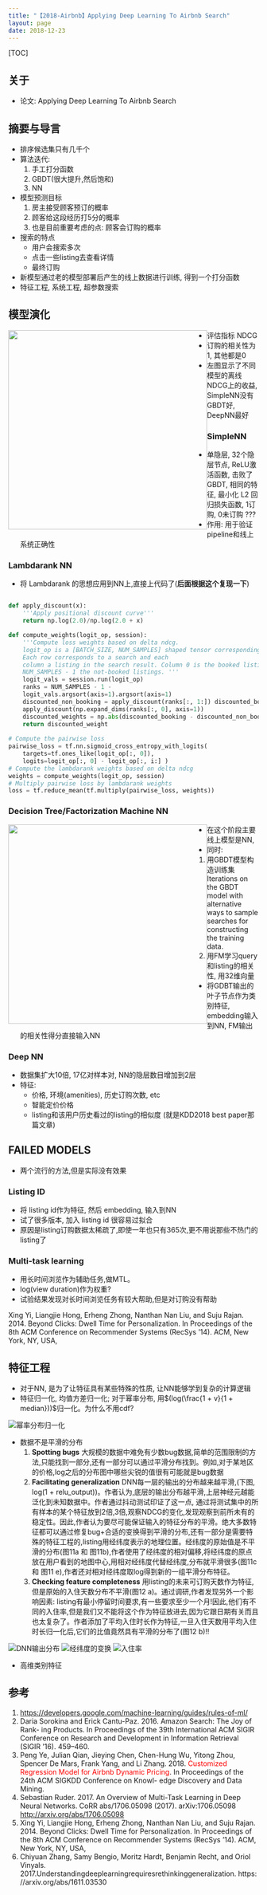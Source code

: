 ```yaml
---
title: "【2018-Airbnb】Applying Deep Learning To Airbnb Search"
layout: page
date: 2018-12-23
---
```

[TOC]

## 关于
- 论文: Applying Deep Learning To Airbnb Search

## 摘要与导言
- 排序候选集只有几千个
- 算法迭代:
    1. 手工打分函数
    2. GBDT(很大提升,然后饱和)
    3. NN
- 模型预测目标
    1. 房主接受顾客预订的概率
    2. 顾客给这段经历打5分的概率
    3. 也是目前重要考虑的点: 顾客会订购的概率
- 搜索的特点
    - 用户会搜索多次
    - 点击一些listing去查看详情
    - 最终订购
- 新模型通过老的模型部署后产生的线上数据进行训练, 得到一个打分函数
- 特征工程, 系统工程, 超参数搜索

## 模型演化

<img src="/wiki/static/images/airbnb-model-evalution.png" style="width:400px; float: left;"/>

- 评估指标 NDCG
- 订购的相关性为1, 其他都是0
- 左图显示了不同模型的离线NDCG上的收益, SimpleNN没有GBDT好, DeepNN最好

### SimpleNN
- 单隐层, 32个隐层节点, ReLU激活函数, 击败了GBDT, 相同的特征, 最小化 L2 回归损失函数, 1订购, 0未订购 ???
- 作用: 用于验证pipeline和线上系统正确性


### Lambdarank NN
- 将 Lambdarank 的思想应用到NN上,直接上代码了(**后面根据这个复现一下**)

<div style="clear:both"></div>

```python
def apply_discount(x):
    '''Apply positional discount curve''' 
    return np.log(2.0)/np.log(2.0 + x)

def compute_weights(logit_op, session): 
    '''Compute loss weights based on delta ndcg.
    logit_op is a [BATCH_SIZE, NUM_SAMPLES] shaped tensor corresponding to the output layer of the network.
    Each row corresponds to a search and each
    column a listing in the search result. Column 0 is the booked listing, while columns 1 through
    NUM_SAMPLES - 1 the not-booked listings. '''
    logit_vals = session.run(logit_op) 
    ranks = NUM_SAMPLES - 1 -
    logit_vals.argsort(axis=1).argsort(axis=1) 
    discounted_non_booking = apply_discount(ranks[:, 1:]) discounted_booking =
    apply_discount(np.expand_dims(ranks[:, 0], axis=1)) 
    discounted_weights = np.abs(discounted_booking - discounted_non_booking) 
    return discounted_weight
   
# Compute the pairwise loss
pairwise_loss = tf.nn.sigmoid_cross_entropy_with_logits( 
    targets=tf.ones_like(logit_op[:, 0]), 
    logits=logit_op[:, 0] - logit_op[:, i:] )
# Compute the lambdarank weights based on delta ndcg
weights = compute_weights(logit_op, session)
# Multiply pairwise loss by lambdarank weights
loss = tf.reduce_mean(tf.multiply(pairwise_loss, weights))
```

 
### Decision Tree/Factorization Machine NN
<img src="/wiki/static/images/nn-gbdt-fm.png" style="width:400px; float:left" />

- 在这个阶段主要线上模型是NN,
- 同时:
    1. 用GBDT模型构造训练集 Iterations on the GBDT model with alternative ways to sample searches for constructing the training data.
    2. 用FM学习query和listing的相关性, 用32维向量
- 将GDBT输出的叶子节点作为类别特征, embedding输入到NN, FM输出的相关性得分直接输入NN

### Deep NN
- 数据集扩大10倍, 17亿对样本对, NN的隐层数目增加到2层
- 特征:
    - 价格, 环境(amenities), 历史订购次数, etc
    - 智能定价价格
    - listing和该用户历史看过的listing的相似度 (就是KDD2018 best paper那篇文章)

## FAILED MODELS
- 两个流行的方法,但是实际没有效果
    
### Listing ID
- 将 listing id作为特征, 然后 embedding, 输入到NN
- 试了很多版本, 加入 listing id 很容易过拟合
- 原因是listing订购数据太稀疏了,即使一年也只有365次,更不用说那些不热门的listing了

### Multi-task learning
- 用长时间浏览作为辅助任务,做MTL。
- log(view duration)作为权重?
- 试验结果发现对长时间浏览任务有较大帮助,但是对订购没有帮助


Xing Yi, Liangjie Hong, Erheng Zhong, Nanthan Nan Liu, and Suju Rajan. 2014. Beyond Clicks: Dwell Time for Personalization. In Proceedings of the 8th ACM Conference on Recommender Systems (RecSys ’14). ACM, New York, NY, USA,


## 特征工程
- 对于NN, 是为了让特征具有某些特殊的性质, 让NN能够学到复杂的计算逻辑
- 特征归一化, 均值方差归一化;  对于幂率分布, 用$(log(\frac{1 + v}{1 + median}))$归一化。为什么不用cdf?

![幂率分布归一化](/wiki/static/images/power_law_transformer.svg)

- 数据不是平滑的分布
    1. **Spotting bugs** 大规模的数据中难免有少数bug数据,简单的范围限制的方法,只能找到一部分,还有一部分可以通过平滑分布找到。例如,对于某地区的价格,log之后的分布图中哪些尖锐的值很有可能就是bug数据
    2. **Facilitating generalization** DNN每一层的输出的分布越来越平滑,(下图, log(1 + relu_output))。作者认为,底层的输出分布越平滑,上层神经元越能泛化到未知数据中。作者通过抖动测试印证了这一点, 通过将测试集中的所有样本的某个特征放到2倍,3倍,观察NDCG的变化,发现观察到前所未有的稳定性。因此,作者认为要尽可能保证输入的特征分布的平滑。绝大多数特征都可以通过修复bug+合适的变换得到平滑的分布,还有一部分是需要特殊的特征工程的,listing用经纬度表示的地理位置。经纬度的原始值是不平滑的分布(图11a 和 图11b),作者使用了经纬度的相对偏移,将经纬度的原点放在用户看到的地图中心,用相对经纬度代替经纬度,分布就平滑很多(图11c 和 图11 e),作者还对相对经纬度取log得到新的一组平滑分布特征。
    3. **Checking feature completeness** 用listing的未来可订购天数作为特征, 但是原始的入住天数分布不平滑(图12 a)。通过调研,作者发现另外一个影响因素: listing有最小停留时间要求,有一些要求至少一个月!因此,他们有不同的入住率,但是我们又不能将这个作为特征放进去,因为它跟日期有关而且也太复杂了。作者添加了平均入住时长作为特征,一旦入住天数用平均入住时长归一化后,它们的比值竟然具有平滑的分布了(图12 b)!!

    
![DNN输出分布](/wiki/static/images/distribute_nn_out.png)
![经纬度的变换](/wiki/static/images/lat_lng_transform.png)
![入住率](/wiki/static/images/occupancy-distribution.png)

- 高维类别特征

## 参考
1. <https://developers.google.com/machine-learning/guides/rules-of-ml/>
2. Daria Sorokina and Erick Cantu-Paz. 2016. Amazon Search: The Joy of Rank- ing Products. In Proceedings of the 39th International ACM SIGIR Conference on Research and Development in Information Retrieval (SIGIR ’16). 459–460.
3. Peng Ye, Julian Qian, Jieying Chen, Chen-Hung Wu, Yitong Zhou, Spencer De Mars, Frank Yang, and Li Zhang. 2018. <span style="color:red">Customized Regression Model for Airbnb Dynamic Pricing</span>. In Proceedings of the 24th ACM SIGKDD Conference on Knowl- edge Discovery and Data Mining.
4. Sebastian Ruder. 2017. An Overview of Multi-Task Learning in Deep Neural Networks. CoRR abs/1706.05098 (2017). arXiv:1706.05098 <http://arxiv.org/abs/1706.05098>
5. Xing Yi, Liangjie Hong, Erheng Zhong, Nanthan Nan Liu, and Suju Rajan. 2014. Beyond Clicks: Dwell Time for Personalization. In Proceedings of the 8th ACM Conference on Recommender Systems (RecSys ’14). ACM, New York, NY, USA,
6. Chiyuan Zhang, Samy Bengio, Moritz Hardt, Benjamin Recht, and Oriol Vinyals. 2017.Understandingdeeplearningrequiresrethinkinggeneralization. https: //arxiv.org/abs/1611.03530